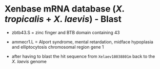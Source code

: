 # Xenbase mRNA database (*X. tropicalis* + *X. laevis*) - Blast 

- zbtb43.S = zinc finger and BTB domain containing 43

- ammecr1.L = Alport syndrome, mental retardation, midface hypoplasia and elliptocytosis chromosomal region gene 1
 - after having to blast the hit sequence from `Xelaev18038801m` back to the *X. laevis* genome
